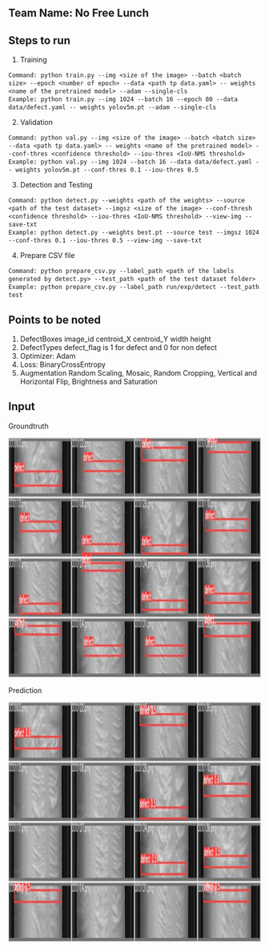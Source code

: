 ## Team Name: No Free Lunch

## Steps to run

1. Training

```
Command: python train.py --img <size of the image> --batch <batch size> --epoch <number of epoch> --data <path tp data.yaml> -- weights <name of the pretrained model> --adam --single-cls
Example: python train.py --img 1024 --batch 16 --epoch 80 --data data/defect.yaml -- weights yolov5m.pt --adam --single-cls
```

2. Validation

```
Command: python val.py --img <size of the image> --batch <batch size> --data <path tp data.yaml> -- weights <name of the pretrained model> --conf-thres <confidence threshold> --iou-thres <IoU-NMS threshold>
Example: python val.py --img 1024 --batch 16 --data data/defect.yaml -- weights yolov5m.pt --conf-thres 0.1 --iou-thres 0.5
```

3. Detection and Testing

```
Command: python detect.py --weights <path of the weights> --source <path of the test dataset> --imgsz <size of the image> --conf-thresh <confidence threshold> --iou-thres <IoU-NMS threshold> --view-img --save-txt
Example: python detect.py --weights best.pt --source test --imgsz 1024 --conf-thres 0.1 --iou-thres 0.5 --view-img --save-txt
```

4. Prepare CSV file

```
Command: python prepare_csv.py --label_path <path of the labels generated by detect.py> --test_path <path of the test dataset folder>
Example: python prepare_csv.py --label_path run/exp/detect --test_path test
```

## Points to be noted

1. DefectBoxes image_id centroid_X centroid_Y width height
2. DefectTypes defect_flag is 1 for defect and 0 for non defect
3. Optimizer: Adam
4. Loss: BinaryCrossEntropy
5. Augmentation Random Scaling, Mosaic, Random Cropping, Vertical and Horizontal Flip, Brightness and Saturation

## Input

Groundtruth

<img  src="best_model_graph/val_batch0_labels.jpg"  width="900"  height="480">

Prediction

<img  src=  "best_model_graph/val_batch0_pred.jpg"  width="900"  height="480">
